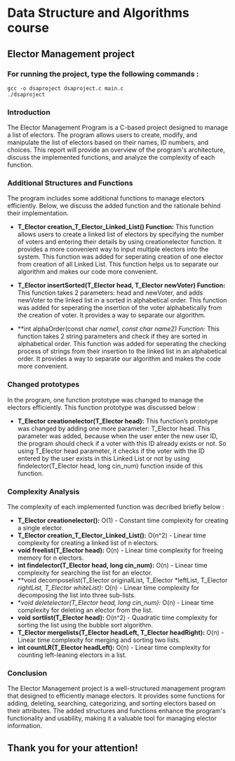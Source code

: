 # Data Structure and Algorithms course
## Elector Management project

### For running the project, type the following commands : 
```
gcc -o dsaproject dsaproject.c main.c
./dsaproject
```

### Introduction
The Elector Management Program is a C-based project designed to manage a list of electors. The program allows users to create, modify, and manipulate the list of electors based on their names, ID numbers, and choices. This report will provide an overview of the program's architecture, discuss the implemented functions, and analyze the complexity of each function.

### Additional Structures and Functions
The program includes some additional functions to manage electors efficiently. Below, we discuss the added function and the rationale behind their implementation.

* **T_Elector creation_T_Elector_Linked_List() Function:**
This function allows users to create a linked list of electors by specifying the number of voters and entering their details by using creationelector function. It provides a more convenient way to input multiple electors into the system. This function was added for seperating creation of one elector from creation of all Linked List. This function helps us to separate our algorithm and makes our code more convenient.

* **T_Elector insertSorted(T_Elector head, T_Elector newVoter) Function:**
This function takes 2 parameters: head and newVoter, and adds newVoter to the linked list in a sorted in alphabetical order. This function was added for seperating the insertion of the voter alphabetically from the creation of voter. It provides a way to separate our algorithm.

* **int alphaOrder(const char *name1, const char *name2) Function:**
This function takes 2 string parameters and check if they are sorted in alphabetical order. This function was added for seperating the checking process of strings from their insertion to the linked list in an alphabetical order.  It provides a way to separate our algorithm and makes the code more convenient.

### Changed prototypes
In the program, one function prototype was changed to manage the electors efficiently. This function prototype was discussed below : 

* **T_Elector creationelector(T_Elector head):**
This function’s prototype was changed by adding one more parameter: T_Elector head. This parameter was added, because when the user enter the new user ID, the program should check if a voter with this ID already exists or not. So using T_Elector head parameter, it checks if the voter with the ID entered by the user exists in this Linked List or not by using findelector(T_Elector head, long cin_num) function inside of this function.  

### Complexity Analysis
The complexity of each implemented function was decribed briefly below : 

* **T_Elector creationelector():**  O(1) - Constant time complexity for creating a single elector.
* **T_Elector creation_T_Elector_Linked_List():** O(n^2) - Linear time complexity for creating a linked list of n electors.
* **void freelist(T_Elector head):** O(n) - Linear time complexity for freeing memory for n electors.
* **int findelector(T_Elector head, long cin_num):** O(n) - Linear time complexity for searching the list for an elector.
* **void decomposelist(T_Elector originalList, T_Elector *leftList, T_Elector *rightList, T_Elector *whiteList):** O(n) - Linear time complexity for decomposing the list into three sub-lists.
* **void deletelector(T_Elector *head, long cin_num):** O(n) - Linear time complexity for deleting an elector from the list.
* **void sortlist(T_Elector head):** O(n^2) - Quadratic time complexity for sorting the list using the bubble sort algorithm.
* **T_Elector mergelists(T_Elector headLeft, T_Elector headRight):** O(n) - Linear time complexity for merging and sorting two lists.
* **int countLR(T_Elector headLeft):** O(n) - Linear time complexity for counting left-leaning electors in a list.

### Conclusion 
The Elector Management project is a well-structured management program that designed to efficiently manage electors. It provides some functions for adding, deleting, searching, categorizing, and sorting electors based on their attributes. The added structures and functions enhance the program's functionality and usability, making it a valuable tool for managing elector information.

## Thank you for your attention!

